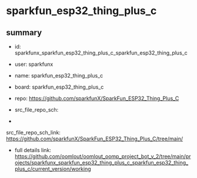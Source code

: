 # sparkfun_esp32_thing_plus_c
 
## summary 
* id: sparkfunx_sparkfun_esp32_thing_plus_c_sparkfun_esp32_thing_plus_c
* user: sparkfunx
* name: sparkfun_esp32_thing_plus_c
* board: sparkfun_esp32_thing_plus_c
* repo: https://github.com/sparkfunX/SparkFun_ESP32_Thing_Plus_C



* src_file_repo_sch: 
*
 src_file_repo_sch_link: https://github.com/sparkfunX/SparkFun_ESP32_Thing_Plus_C/tree/main/
* full details link: https://github.com/oomlout/oomlout_oomp_project_bot_v_2/tree/main/projects/sparkfunx_sparkfun_esp32_thing_plus_c_sparkfun_esp32_thing_plus_c/current_version/working  







